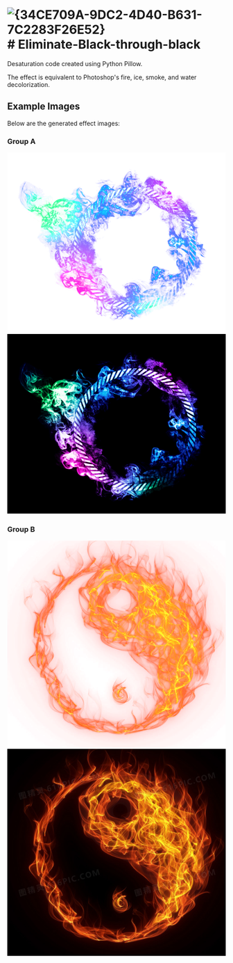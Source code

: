 <img width="1015" height="783" alt="{34CE709A-9DC2-4D40-B631-7C2283F26E52}" src="https://github.com/user-attachments/assets/6e1748d0-2ca6-4309-8574-a8df0bff3f57" /># Eliminate-Black-through-black
==============

Desaturation code created using Python Pillow.

The effect is equivalent to Photoshop's fire, ice, smoke, and water decolorization.



## Example Images  
Below are the generated effect images:

### Group A  
![A1](example_show/A1.png)  
![A2](example_show/A2.png)  

### Group B  
![B1](example_show/B1.png)  
![B2](example_show/B2.png)  
